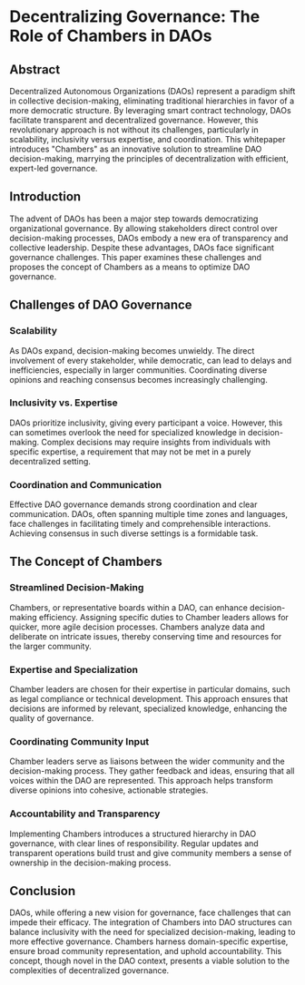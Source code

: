 # **Decentralizing Governance: The Role of Chambers in DAOs**

## **Abstract**

Decentralized Autonomous Organizations (DAOs) represent a paradigm shift in collective decision-making, eliminating traditional hierarchies in favor of a more democratic structure. By leveraging smart contract technology, DAOs facilitate transparent and decentralized governance. However, this revolutionary approach is not without its challenges, particularly in scalability, inclusivity versus expertise, and coordination. This whitepaper introduces "Chambers" as an innovative solution to streamline DAO decision-making, marrying the principles of decentralization with efficient, expert-led governance.

## **Introduction**

The advent of DAOs has been a major step towards democratizing organizational governance. By allowing stakeholders direct control over decision-making processes, DAOs embody a new era of transparency and collective leadership. Despite these advantages, DAOs face significant governance challenges. This paper examines these challenges and proposes the concept of Chambers as a means to optimize DAO governance.

## **Challenges of DAO Governance**

### **Scalability**

As DAOs expand, decision-making becomes unwieldy. The direct involvement of every stakeholder, while democratic, can lead to delays and inefficiencies, especially in larger communities. Coordinating diverse opinions and reaching consensus becomes increasingly challenging.

### **Inclusivity vs. Expertise**

DAOs prioritize inclusivity, giving every participant a voice. However, this can sometimes overlook the need for specialized knowledge in decision-making. Complex decisions may require insights from individuals with specific expertise, a requirement that may not be met in a purely decentralized setting.

### **Coordination and Communication**

Effective DAO governance demands strong coordination and clear communication. DAOs, often spanning multiple time zones and languages, face challenges in facilitating timely and comprehensible interactions. Achieving consensus in such diverse settings is a formidable task.

## **The Concept of Chambers**

### **Streamlined Decision-Making**

Chambers, or representative boards within a DAO, can enhance decision-making efficiency. Assigning specific duties to Chamber leaders allows for quicker, more agile decision processes. Chambers analyze data and deliberate on intricate issues, thereby conserving time and resources for the larger community.

### **Expertise and Specialization**

Chamber leaders are chosen for their expertise in particular domains, such as legal compliance or technical development. This approach ensures that decisions are informed by relevant, specialized knowledge, enhancing the quality of governance.

### **Coordinating Community Input**

Chamber leaders serve as liaisons between the wider community and the decision-making process. They gather feedback and ideas, ensuring that all voices within the DAO are represented. This approach helps transform diverse opinions into cohesive, actionable strategies.

### **Accountability and Transparency**

Implementing Chambers introduces a structured hierarchy in DAO governance, with clear lines of responsibility. Regular updates and transparent operations build trust and give community members a sense of ownership in the decision-making process.

## **Conclusion**

DAOs, while offering a new vision for governance, face challenges that can impede their efficacy. The integration of Chambers into DAO structures can balance inclusivity with the need for specialized decision-making, leading to more effective governance. Chambers harness domain-specific expertise, ensure broad community representation, and uphold accountability. This concept, though novel in the DAO context, presents a viable solution to the complexities of decentralized governance.

